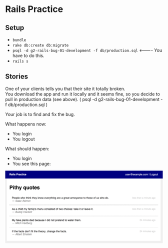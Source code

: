 # Rails Practice

## Setup

* `bundle`
* `rake db:create db:migrate`
* `psql -d g2-rails-bug-01-development -f db/production.sql` <---- You have to do this.
* `rails s`


## Stories

One of your clients tells you that their site it totally broken.  
You download the app and run it locally and it seems fine, so you decide to pull in production data (see above).
( psql -d g2-rails-bug-01-development -f db/production.sql )

Your job is to find and fix the bug.

What happens now:

* You login
* You logout

What should happen:

* You login
* You see this page:

<img src="project/success.png" />
